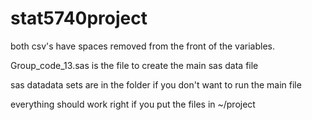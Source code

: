 # stat5740project
both csv's have spaces removed from the front of the variables.

Group_code_13.sas is the file to create the main sas data file

sas datadata sets are in the folder if you don't want to run the main file

everything should work right if you put the files in ~/project
